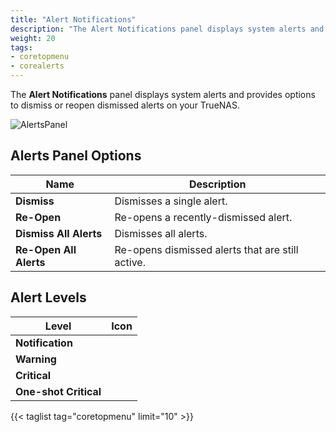 ```yaml
---
title: "Alert Notifications"
description: "The Alert Notifications panel displays system alerts and provides options to dismiss or reopen dismissed alerts on your TrueNAS."
weight: 20
tags:
- coretopmenu
- corealerts
---
```


The **Alert Notifications** panel displays system alerts and provides options to dismiss or reopen dismissed alerts on your TrueNAS.  

![AlertsPanel](/images/CORE/AlertsPanel.png "Alerts Panel")

## Alerts Panel Options

| Name | Description |
|------|------|
| **Dismiss** | Dismisses a single alert. |
| **Re-Open** | Re-opens a recently-dismissed alert. |
| **Dismiss All Alerts** | Dismisses all alerts. |
| **Re-Open All Alerts** | Re-opens dismissed alerts that are still active. |

## Alert Levels

| Level | Icon |
|-------------|------|
| **Notification** | <i class="fa fa-info-circle" aria-hidden="true"></i> |
| **Warning** | <i class="fa fa-clock-o" aria-hidden="true"></i> |
| **Critical** | <i class="fa fa-exclamation-circle" aria-hidden="true"></i> |
| **One-shot Critical** | <i class="fa fa-bell" aria-hidden="true"></i> |

{{< taglist tag="coretopmenu" limit="10" >}}
